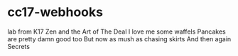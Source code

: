 # cc17-webhooks
lab from K17
Zen and the Art of The Deal
I love me some waffels
Pancakes are pretty damn good too
But now as mush as chasing skirts
And then again
Secrets
